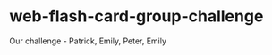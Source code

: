 web-flash-card-group-challenge
==============================

Our challenge - Patrick, Emily, Peter, Emily
